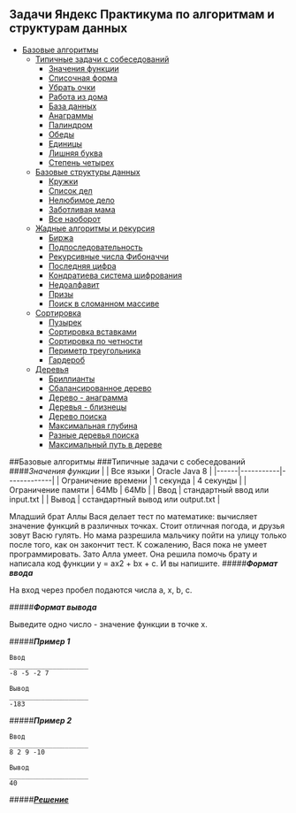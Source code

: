 ## Задачи Яндекс Практикума по алгоритмам и структурам данных
- [Базовые алгоритмы](#typical-tasks)
    - [Типичные задачи с собеседований](#Типичные-задачи-с-собеседований)
        - [Значения функции](#_Значения-функции_)
        - [Списочная форма](#typical-tasks)
        - [Убрать очки](#typical-tasks)
        - [Работа из дома](#typical-tasks)
        - [База данных](#typical-tasks)
        - [Анаграммы](#typical-tasks)
        - [Палиндром](#typical-tasks)
        - [Обеды](#typical-tasks)
        - [Единицы](#typical-tasks)
        - [Лишняя буква](#typical-tasks)
        - [Степень четырех](#typical-tasks)
    - [Базовые структуры данных](#typical-tasks)
        - [Кружки](#typical-tasks)
        - [Список дел](#typical-tasks)
        - [Нелюбимое дело](#typical-tasks)
        - [Заботливая мама](#typical-tasks)
        - [Все наоборот](#typical-tasks)
    - [Жадные алгоритмы и рекурсия](#typical-tasks)
        - [Биржа](#typical-tasks)
        - [Подпоследовательность](#typical-tasks)
        - [Рекурсивные числа Фибоначчи](#typical-tasks)
        - [Последняя цифра](#typical-tasks)
        - [Кондратиева система шифрования](#typical-tasks)
        - [Недоалфавит](#typical-tasks)
        - [Призы](#typical-tasks)
        - [Поиск в сломанном массиве](#typical-tasks)
    - [Сортировка](#typical-tasks)
        - [Пузырек](#typical-tasks)
        - [Сортировка вставками](#typical-tasks)
        - [Сортировка по четности](#typical-tasks)
        - [Периметр треугольника](#typical-tasks)
        - [Гардероб](#typical-tasks)
    - [Деревья](#typical-tasks)
        - [Бриллианты](#typical-tasks)
        - [Сбалансированное дерево](#typical-tasks)
        - [Дерево - анаграмма](#typical-tasks)
        - [Деревья - близнецы](#typical-tasks)
        - [Дерево поиска](#typical-tasks)
        - [Максимальная глубина](#typical-tasks)
        - [Разные деревья поиска](#typical-tasks)
        - [Максимальный путь в дереве](#typical-tasks)

##Базовые алгоритмы
###Типичные задачи с собеседований
####_Значения функции_
|  | Все языки | Oracle Java 8 |
|------|-----------|-------------|
| Ограничение времени | 1 секунда | 4 секунды |
| Ограничение памяти  | 64Mb      | 64Mb      |
| Ввод   | стандартный ввод или input.txt |
| Вывод  | сстандартный вывод или output.txt |

Младший брат Аллы Вася делает тест по математике: вычисляет значение функций в различных точках. Стоит отличная погода, и друзья зовут Васю гулять. Но мама разрешила мальчику пойти на улицу только после того, как он закончит тест. К сожалению, Вася пока не умеет программировать. Зато Алла умеет. Она решила помочь брату и написала код функции y = ax2 + bx + c. И вы напишите.
#####***Формат ввода***

На вход через пробел подаются числа a, x, b, c.

#####***Формат вывода***

Выведите одно число - значение функции в точке x.

#####***Пример 1***

```
Ввод                
____________________                
-8 -5 -2 7

Вывод
____________________
-183   
```

#####***Пример 2***


```
Ввод                
____________________                
8 2 9 -10

Вывод
____________________
40   
```
#####[***Решение***](https://github.com/dulatSagimbayev/yandex-praktikum-algo/blob/master/src/w1/typicalTasks/quadraticFunction.java)